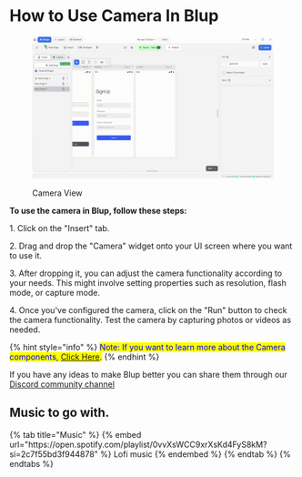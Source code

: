 # How to Use Camera In Blup

<figure><img src=".gitbook/assets/camera-view-.gif" alt="Camera View"><figcaption><p>Camera View</p></figcaption></figure>

**To use the camera in Blup, follow these steps:**

1\. Click on the "Insert" tab.

2\. Drag and drop the "Camera" widget onto your UI screen where you want to use it.

3\. After dropping it, you can adjust the camera functionality according to your needs. This might involve setting properties such as resolution, flash mode, or capture mode.

4\. Once you've configured the camera, click on the "Run" button to check the camera functionality.
Test the camera by capturing photos or videos as needed.

{% hint style="info" %}
<mark style="color:blue;">Note: If you want to learn more about the Camera components, [Click Here](wiki/design-ui/insert-widgets/cameraview-widget.md).</mark>
{% endhint %}


If you have any ideas to make Blup better you can share them through our [Discord community channel ](https://discord.com/channels/940632966093234176/965313562425823303)

## Music to go with.
 
<div class="container">
  {% tab title="Music" %}
  {% embed url="https://open.spotify.com/playlist/0vvXsWCC9xrXsKd4FyS8kM?si=2c7f55bd3f944878" %}
  Lofi music
  {% endembed %}
  {% endtab %}
  {% endtabs %}
</div>